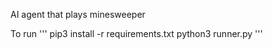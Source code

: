 AI agent that plays minesweeper

To run 
'''
pip3 install -r requirements.txt
python3 runner.py
'''
